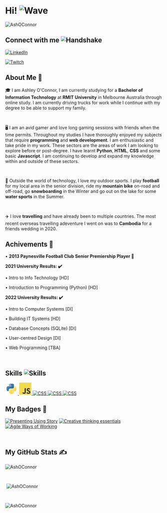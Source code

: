 <!DOCTYPE html>
<html lang="en">
  
<h1>Hi! <img src = "https://raw.githubusercontent.com/MartinHeinz/MartinHeinz/master/wave.gif" width="50" height="50" alt="Wave"></h1>
<p> <img src="https://komarev.com/ghpvc/?username=AshOConnor" alt="AshOConnor"> </p>

<h2> Connect with me <img src='https://raw.githubusercontent.com/ShahriarShafin/ShahriarShafin/main/Assets/handshake.gif' width="100" alt="Handshake"> </h2>
<p> <a href="https://www.linkedin.com/in/ash-oconnor/" target="_blank"> <img src="https://img.shields.io/badge/LinkedIn-0077B5?style=for-the-badge&logo=linkedin&logoColor=white" alt="LinkedIn"></a></p>
<p> <a href="https://www.twitch.tv/mcseshin" target="_blank"> <img src="https://img.shields.io/badge/Twitch-%239146FF.svg?style=for-the-badge&logo=Twitch&logoColor=white" alt="Twitch"></a></p>

<h2>About Me 📣</h2>
<p>🎓 I am Ashley O'Connor, I am currently studying for a <b>Bachelor of Information Technology</b> at <b>RMIT University</b> in Melbourne Australia through online study. I am currently driving trucks for work while I continue with my degree to be able to support my family.</p>
<br>
<p>🖥️ I am an avid gamer and love long gaming sessions with friends when the time permits. Throughout my studies I have thoroughly enjoyed my subjects that require <b>programming</b> and <b>web development</b>. I am enthusiastic and take pride in my work. These sectors are the areas of work I am looking to explore before or post-degree. I have learnt <b>Python</b>, <b>HTML</b>, <b>CSS</b> and some basic <b>Javascript</b>. I am continuing to develop and expand my knowledge within and outside of these sectors.</p>
<br>
<p>🌱 Outside the world of technology, I love my outdoor sports. I play <b>football</b> for my local area in the senior division, ride my <b>mountain bike</b> on-road and off-road, go <b>snowboarding</b> in the Winter and go out on the lake for some <b>water sports</b> in the Summer.</p>
<br>
<p>✈️ I love <b>travelling</b> and have already been to multiple countries. The most recent overseas travelling adeventure I went on was to <b>Cambodia</b> for a friends wedding in 2020. 
</p>
<h2>Achivements 🏅</h2>
<p>&#x2022; <b>2013 Paynesville Football Club Senior Premiership Player 🏉</b>
</p>
<p><b>2021 University Results: ✔️</b></p>
<p>&#x2022; Intro to Info Technology [HD]</p>
<p>&#x2022; Introduction to Programming (Python) [HD]</p>

<p><b>2022 University Results: ✔️</b></p>
<p>&#x2022; Intro to Computer Systems [DI]</p>
<p>&#x2022; Building IT Systems [HD]</p>
<p>&#x2022; Database Concepts (SQLite) [DI]</p>
<p>&#x2022; User-centred Design [DI]</p>
<p>&#x2022; Web Programming [TBA]</p>
<br>

<h2> Skills <img src = "https://media2.giphy.com/media/QssGEmpkyEOhBCb7e1/giphy.gif?cid=ecf05e47a0n3gi1bfqntqmob8g9aid1oyj2wr3ds3mg700bl&rid=giphy.gif" width="32" alt="Skills"></h2>
<p> <a href="https://www.python.org" target="_blank"> <img src="https://raw.githubusercontent.com/devicons/devicon/master/icons/python/python-original.svg" alt="python" width="40" height="40"> </a> <a href="https://developer.mozilla.org/en-US/docs/Web/JavaScript" target="_blank"> <img src="https://raw.githubusercontent.com/devicons/devicon/master/icons/javascript/javascript-original.svg" alt="javascript" width="40" height="40"> </a> <a href="https://en.wikipedia.org/wiki/CSS" target="_blank"> <img src="https://upload.wikimedia.org/wikipedia/commons/thumb/d/d5/CSS3_logo_and_wordmark.svg/1200px-CSS3_logo_and_wordmark.svg.png" alt="CSS" width="40" height="40"> </a> <a href="https://en.wikipedia.org/wiki/HTML5" target="_blank"> <img src="https://upload.wikimedia.org/wikipedia/commons/thumb/6/61/HTML5_logo_and_wordmark.svg/1200px-HTML5_logo_and_wordmark.svg.png" alt="CSS" width="40" height="40"> </a> <a href="https://www.sqlite.org/index.html" target="_blank"> <img src="https://www.sqlite.org/images/sqlite370_banner.gif" alt="CSS" width="40" height="40"> </a> </p>

<h2>My Badges 📕</h2>

<!--START_SECTION:badges-->
[![Presenting Using Story](https://images.credly.com/size/150x150/images/598f2073-6d4a-4326-8aef-5eb67a2cafd4/cd5df1e1d4b7dfb315f4124dca8476fe.png)](http://www.credly.com/badges/a9d1a01c-2400-4ebe-8ab0-8760b419771d "Presenting Using Story")
[![Creative thinking essentials](https://images.credly.com/size/150x150/images/59938b23-a0df-4515-b296-adb6f89057d3/f6108f81379233b239a0df742cc3c222.png)](http://www.credly.com/badges/35c0de4f-e799-4f0b-9425-9ba21878cd4a "Creative thinking essentials")
[![Agile Ways of Working](https://images.credly.com/size/150x150/images/ba031ea5-9a15-4d02-9746-5f7998db0587/29bf79722dfce48eadd17a0ebf836f46.png)](http://www.credly.com/badges/0f7253ac-317b-4905-9ef1-b921b6b12412 "Agile Ways of Working")
<!--END_SECTION:badges-->
<br>

<h2>My GitHub Stats ✍️</h2>
<p><img src="https://github-readme-streak-stats.herokuapp.com/?user=AshOConnor&theme=dark" alt="AshOConnor"></p>
<br>
<p>&nbsp;<img src="https://github-readme-stats.vercel.app/api?username=AshOConnor&show_icons=true&locale=en&theme=dark" alt="AshOConnor"></p>
<br>
<p><img src="https://github-readme-stats.vercel.app/api/top-langs?username=AshOConnor&show_icons=true&locale=en&layout=compact&theme=dark" alt="AshOConnor"></p>
<br>

